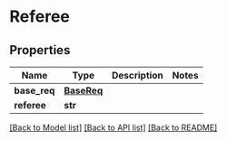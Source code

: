 # Referee

## Properties
Name | Type | Description | Notes
------------ | ------------- | ------------- | -------------
**base_req** | [**BaseReq**](BaseReq.md) |  | 
**referee** | **str** |  | 

[[Back to Model list]](../README.md#documentation-for-models) [[Back to API list]](../README.md#documentation-for-api-endpoints) [[Back to README]](../README.md)


